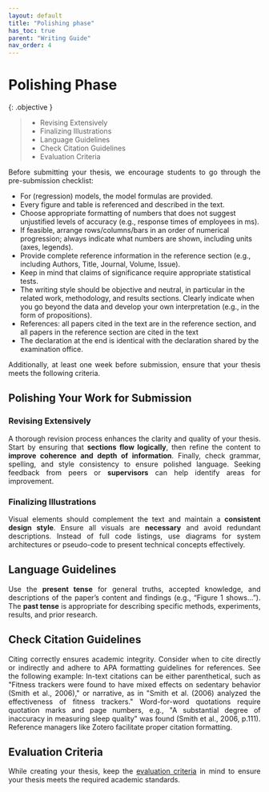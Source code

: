 ```yaml
---
layout: default
title: "Polishing phase"
has_toc: true
parent: "Writing Guide"
nav_order: 4
---
```


<style>
  p {
    text-align: justify;
  }
</style>

# Polishing Phase


{: .objective }
> 
> - Revising Extensively
> - Finalizing Illustrations
> - Language Guidelines
> - Check Citation Guidelines
> - Evaluation Criteria


Before submitting your thesis, we encourage students to go through the pre-submission checklist:

- For (regression) models, the model formulas are provided.
- Every figure and table is referenced and described in the text.
- Choose appropriate formatting of numbers that does not suggest unjustified levels of accuracy (e.g., response times of employees in ms).
- If feasible, arrange rows/columns/bars in an order of numerical progression; always indicate what numbers are shown, including units (axes, legends).
- Provide complete reference information in the reference section (e.g., including Authors, Title, Journal, Volume, Issue).
- Keep in mind that claims of significance require appropriate statistical tests.
- The writing style should be objective and neutral, in particular in the related work, methodology, and results sections. Clearly indicate when you go beyond the data and develop your own interpretation (e.g., in the form of propositions).
- References: all papers cited in the text are in the reference section, and all papers in the reference section are cited in the text
- The declaration at the end is identical with the declaration shared by the examination office.

<!-- Note: this list is not complete. Please feel free to suggest additional items. -->

Additionally, at least one week before submission, ensure that your thesis meets the following criteria.

## Polishing Your Work for Submission

### Revising Extensively

A thorough revision process enhances the clarity and quality of your thesis. 
Start by ensuring that **sections flow logically**, then refine the content to **improve coherence and depth of information**. 
Finally, check grammar, spelling, and style consistency to ensure polished language. 
Seeking feedback from peers or **supervisors** can help identify areas for improvement.

### Finalizing Illustrations

Visual elements should complement the text and maintain a **consistent design style**. 
Ensure all visuals are **necessary** and avoid redundant descriptions. 
Instead of full code listings, use diagrams for system architectures or pseudo-code to present technical concepts effectively.

## Language Guidelines

Use the **present tense** for general truths, accepted knowledge, and descriptions of the paper’s content and findings (e.g., “Figure 1 shows…”). 
The **past tense** is appropriate for describing specific methods, experiments, results, and prior research.

## Check Citation Guidelines

Citing correctly ensures academic integrity. 
Consider when to cite directly or indirectly and adhere to APA formatting guidelines for references.
See the following example:
In-text citations can be either parenthetical, such as "Fitness trackers were found to have mixed effects on sedentary behavior (Smith et al., 2006)," or narrative, as in "Smith et al. (2006) analyzed the effectiveness of fitness trackers."
Word-for-word quotations require quotation marks and page numbers, e.g., "A substantial degree of inaccuracy in measuring sleep quality" was found (Smith et al., 2006, p.111). 
Reference managers like Zotero facilitate proper citation formatting.

## Evaluation Criteria

While creating your thesis, keep the [evaluation criteria](docs/evaluation.html) in mind to ensure your thesis meets the required academic standards.